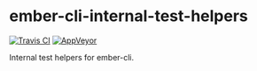 ember-cli-internal-test-helpers
===============================

[![Travis CI](https://img.shields.io/travis/ember-cli/ember-cli-internal-test-helpers/master.svg)](https://travis-ci.org/ember-cli/ember-cli-internal-test-helpers)
[![AppVeyor](https://ci.appveyor.com/api/projects/status/github/ember-cli/ember-cli-internal-test-helpers?svg=true)](https://ci.appveyor.com/project/embercli/ember-cli-internal-test-helpers/branch/master)

Internal test helpers for ember-cli.
